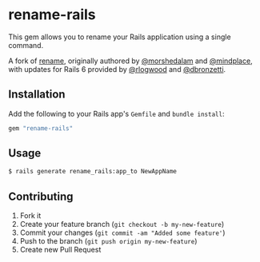 rename-rails
============

This gem allows you to rename your Rails application using a single command.

A fork of [rename][], originally authored by [@morshedalam][] and
[@mindplace][], with updates for Rails 6 provided by [@rlogwood][] and
[@dbronzetti][].

[rename]: https://github.com/morshedalam/rename
[@morshedalam]: https://github.com/morshedalam
[@mindplace]: https://github.com/mindplace
[@rlogwood]: https://github.com/rlogwood
[@dbronzetti]: https://github.com/dbronzetti


Installation
------------

Add the following to your Rails app's `Gemfile` and `bundle install`:

```ruby
gem "rename-rails"
```

Usage
-----

```sh
$ rails generate rename_rails:app_to NewAppName
```

Contributing
------------

1. Fork it
2. Create your feature branch (`git checkout -b my-new-feature`)
3. Commit your changes (`git commit -am "Added some feature'`)
4. Push to the branch (`git push origin my-new-feature`)
5. Create new Pull Request

